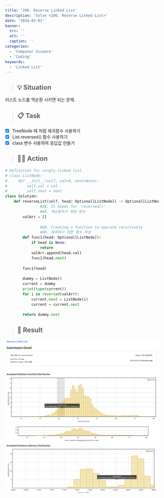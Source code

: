```yaml
---
title: '206. Reverse Linked List'
description: 'Solve <206. Reverse Linked List>'
date: '2024-02-01'
banner:
  src: ''
  alt: ''
  caption: ''
categories: 
  - 'Computer Science'
  - 'Coding'
keywords: 
  - 'Linked List'
---
```


<aside>

> ## 💡 **Situation**

</aside>

리스트 노드를 역순환 시키면 되는 문제.

<aside>

> ## 📋 **Task**

</aside>

- [x]  TreeNode 때 처럼 재귀함수 사용하기
- [x]  List.reversed() 함수 사용하기
- [x]  class 변수 사용하여 응답값 만들기

<aside>

> ## 🧑‍💻 **Action**

</aside>

```python
# Definition for singly-linked list.
# class ListNode:
#     def __init__(self, val=0, next=None):
#         self.val = val
#         self.next = next
class Solution:
    def reverseList(self, head: Optional[ListNode]) -> Optional[ListNode]:
				#EN. It needs for 'reversed()'
				#KR. 역순환하기 위한 변수
        valArr = []

				#EN. Creating a function to operate recursively
				#KR. 재귀하기 위한 함수 작성
        def func1(head: Optional[ListNode]):
            if head is None:
                return
            valArr.append(head.val)
            func1(head.next)

        func1(head)

        dummy = ListNode()
        current = dummy
        print(type(current))
        for i in reversed(valArr):
            current.next = ListNode(i)
            current = current.next

        return dummy.next
```

<aside>

> ## 🗽 **Result**

</aside>

![Untitled](../../../images/s-CS/coding/leetcode_206.png)